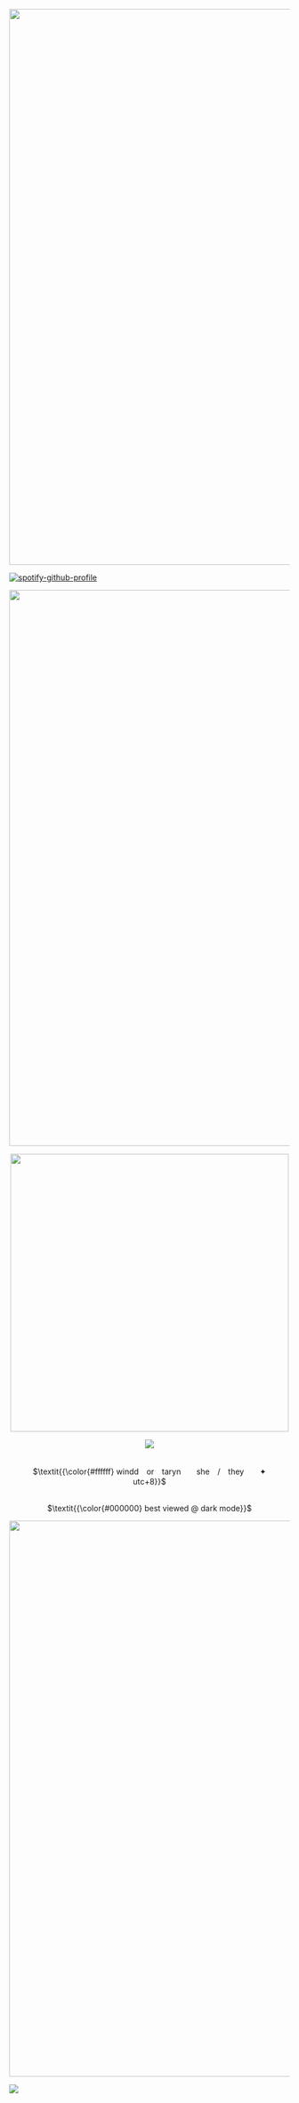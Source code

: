 <p align="center">
<img src="https://files.catbox.moe/cmirkb.gif" width="1000">

[![spotify-github-profile](https://spotify-github-profile.kittinanx.com/api/view?uid=qiutjziv04qnx0h1h32h7uxbt&cover_image=true&theme=novatorem&show_offline=false&background_color=000000&interchange=false&bar_color=000000&bar_color_cover=true)](https://github.com/kittinan/spotify-github-profile)

<p align="center">
<img src="https://files.catbox.moe/cmirkb.gif" width="1000">
<p align="center">
<img src="https://files.catbox.moe/vhkk2i.png" width="500">
<p align="center">
<img src="https://readme-typing-svg.herokuapp.com?font=Pirata+One&letterSpacing=2px&pause=1000&color=FFFFFF&center=true&width=435&lines=time+is+not+on+my+side%2C+so+I+slide.">
<p align="center">
<br> $\textit{{\color{#ffffff} windd　or　taryn　　she　/　they　　✦　　utc+8}}$ 
</p>
<p align="center">
<br> $\textit{{\color{#000000} best viewed @ dark mode}}$ 
</p>
<p align="center">
<img src="https://files.catbox.moe/cmirkb.gif" width="1000">
  
![](https://komarev.com/ghpvc/?username=tarynights)
